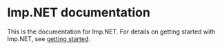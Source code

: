 # Imp.NET documentation

This is the documentation for Imp.NET. For details on getting started with Imp.NET, see [getting started](https://douglasdwyer.github.io/Imp.NET/articles/intro.html).